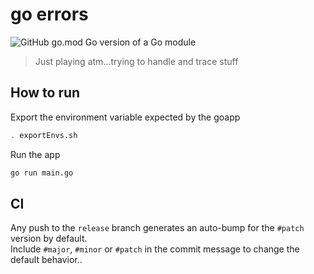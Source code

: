 # go errors

![GitHub go.mod Go version of a Go module](https://img.shields.io/github/v/tag/claudiumocanu/golab20errors?color=%2300AA00&include_prereleases&label=Version&logo=Go&style=for-the-badge)

> Just playing atm...trying to handle and trace stuff

## How to run

Export the environment variable expected by the goapp

```sh
. exportEnvs.sh
```

Run the app

```sh
go run main.go
```

## CI

Any push to the `release` branch generates an auto-bump for the `#patch` version by default.  
Include `#major`, `#minor` or `#patch` in the commit message to change the default behavior..
